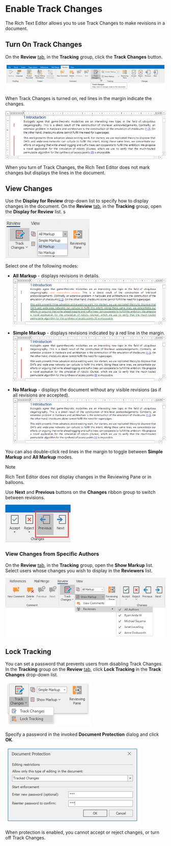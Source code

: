 # Enable Track Changes

The Rich Text Editor allows you to use Track Changes to make revisions in a document.

## Turn On Track Changes

On the **Review** [tab](text-editor-ui/ribbon-interface.md), in the **Tracking** group, click the **Track Changes** button.

![track-changes-enable](../../../images/rich-text-editor-track-changes-enable.png)

When Track Changes is turned on, red lines in the margin indicate the changes.

![IMAGE](../../../images/rich-text-editor-track-changes-simple-markup.png)

When you turn of Track Changes, the Rich Text Editor does not mark changes but displays the lines in the document.

## View Changes

Use the **Display for Review** drop-down list to specify how to display changes in the document. On the **Review** [tab](text-editor-ui/ribbon-interface.md), in the **Tracking** group, open the **Display for Review** list. s

![IMAGE](../../../images/rich-text-editor-track-changes-display-for-review.png)

Select one of the following modes:

* **All Markup** - displays revisions in details.
    ![IMAGE](../../../images/rich-text-editor-track-changes-all-markup.png)

* **Simple Markup** - displays revisions indicated by a red line in the margin.
    ![IMAGE](../../../images/rich-text-editor-track-changes-simple-markup.png)

* **No Markup** - displays the document without any visible revisions (as if all revisions are accepted).
    ![IMAGE](../../../images/rich-text-editor-track-changes-no-markup.png)

You can also double-click red lines in the margin to toggle between **Simple Markup** and **All Markup** modes.

>[!NOTE]
> Rich Text Editor does not display changes in the Reviewing Pane or in balloons.

Use **Next** and **Previous** buttons on the **Changes** ribbon group to switch between revisions.

![IMAGE](../../../images/rich-text-editor-track-changes-previous-next.png)

### View Changes from Specific Authors

On the **Review** [tab](text-editor-ui/ribbon-interface.md), in the **Tracking** group, open the **Show Markup** list. Select users whose changes you wish to display in the **Reviewers** list.

![IMAGE](../../../images/rich-text-editor-track-changes-reviewers.png)

## Lock Tracking

You can set a password that prevents users from disabling Track Changes. In the **Tracking** group on the **Review** [tab](text-editor-ui/ribbon-interface.md), click **Lock Tracking** in the **Track Changes** drop-down list.

![IMAGE](../../../images/rich-text-editor-track-changes-lock-track.png)

Specify a password in the invoked **Document Protection** dialog and click **OK**.

![IMAGE](../../../images/rich-text-editor-track-changes-lock-tracking-protection-dialog.png)

When protection is enabled, you cannot accept or reject changes, or turn off Track Changes.
